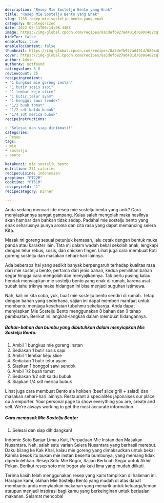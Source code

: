 ```yaml
---
description: "Resep Mie Sostelju Bento yang Enak"
title: "Resep Mie Sostelju Bento yang Enak"
slug: 1285-resep-mie-sostelju-bento-yang-enak
category: Uncategorized
date: 2022-08-11T00:14:08.436Z
image: https://img-global.cpcdn.com/recipes/8a5defb927ad401d/680x482cq70/mie-sostelju-bento-foto-resep-utama.jpg
hideToc: false
enableToc: true
enableTocContent: false
thumbnail: https://img-global.cpcdn.com/recipes/8a5defb927ad401d/680x482cq70/mie-sostelju-bento-foto-resep-utama.jpg
cover: https://img-global.cpcdn.com/recipes/8a5defb927ad401d/680x482cq70/mie-sostelju-bento-foto-resep-utama.jpg
author: Admin
authorAv: notfound
ratingvalue: 3.8
reviewcount: 25
recipeingredient:
- "1 bungkus mie goreng instan"
- "1 butir sosis sapi"
- "1 lembar keju slice"
- "1 butir telur ayam"
- "1 bonggol sawi sendok"
- "1/2 buah tomat"
- "1/2 sdt kaldu bubuk"
- "1/4 sdt merica bubuk"
recipeinstructions:

- "Selesai dan siap dinikmati!"
categories:
- Resep
tags:
- mie
- sostelju
- bento

katakunci: mie sostelju bento 
nutrition: 251 calories
recipecuisine: Indonesian
preptime: "PT22M"
cooktime: "PT51M"
recipeyield: "1"
recipecategory: Dinner

---
```





Anda sedang mencari ide resep mie sostelju bento yang unik? Cara menyiapkannya sangat gampang. Kalau salah mengolah maka hasilnya akan hambar dan bahkan tidak sedap. Padahal mie sostelju bento yang enak seharusnya punya aroma dan cita rasa yang dapat memancing selera Kita.





Masak mi goreng sesuai petunjuk kemasan, lalu cetak dengan bentuk muka panda atau karakter lain. Tata mi dalam wadah bekal sekolah anak, lengkapi dengan telur rebus, sosis, dan chicken finger. Lihat juga cara membuat Roti goreng sostelju dan masakan sehari-hari lainnya.

Ada beberapa hal yang sedikit banyak berpengaruh terhadap kualitas rasa dari mie sostelju bento, pertama dari jenis bahan, kedua pemilihan bahan segar hingga cara mengolah dan menyajikannya. Tak perlu pusing kalau hendak menyiapkan mie sostelju bento yang enak di rumah, karena asal sudah tahu triknya maka hidangan ini bisa menjadi suguhan istimewa.






Nah, kali ini kita coba, yuk, buat mie sostelju bento sendiri di rumah. Tetap dengan bahan yang sederhana, sajian ini dapat memberi manfaat untuk membantu menjaga kesehatan tubuhmu sekeluarga. Anda dapat menyiapkan Mie Sostelju Bento menggunakan 8 bahan dan 0 tahap pembuatan. Berikut ini langkah-langkah dalam membuat hidangannya.

<!--inarticleads1-->

##### Bahan-bahan dan bumbu yang dibutuhkan dalam menyiapkan Mie Sostelju Bento:

1. Ambil 1 bungkus mie goreng instan
1. Sediakan 1 butir sosis sapi
1. Ambil 1 lembar keju slice
1. Sediakan 1 butir telur ayam
1. Siapkan 1 bonggol sawi sendok
1. Ambil 1/2 buah tomat
1. Sediakan 1/2 sdt kaldu bubuk
1. Siapkan 1/4 sdt merica bubuk


Lihat juga cara membuat Bento ala hokben (beef slice grill + salad) dan masakan sehari-hari lainnya. Restaurant à spécialités japonaises sur place ou à emporter. Your personal page to show everything you are, create and sell. We&#39;re always working to get the most accurate information. 

<!--inarticleads2-->

##### Cara memasak Mie Sostelju Bento:


1. Selesai dan siap dihidangkan!

Indomie Soto Banjar Limau Kuit, Perpaduan Mie Instan dan Masakan Nusantara. Nah, salah satu varian Selera Nusantara yang berhasil merebut. Daku bilang ke Kak Khal, kalau mie goreng yang dimaksudkan untuk bekal Kamila besok itu bukan mie instan beserta bumbunya, yang memang tidak diperbolehkan. Resep Soto Mie Bogor, Sajian Berkuah Segar untuk Akhir Pekan. Berikut resep soto mie bogor ala kaki lima yang mudah diikuti. 

Terima kasih telah menggunakan resep yang kami tampilkan di halaman ini. Harapan kami, olahan Mie Sostelju Bento yang mudah di atas dapat membantu anda menyiapkan makanan yang menarik untuk keluarga/teman ataupun menjadi inspirasi bagi kamu yang berkeinginan untuk berjualan makanan. Selamat mencoba!
